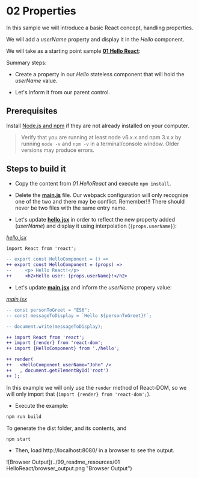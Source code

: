 # 02 Properties

In this sample we will introduce a basic React concept, handling properties.

We will add a _userName_ property and display it in the _Hello_ component.

We will take as a starting point sample __[01 Hello React](../01%20HelloReact/)__:

Summary steps:

- Create a property in our _Hello_ stateless component that will hold the _userName_ value.

- Let's inform it from our parent control.

## Prerequisites

Install [Node.js and npm](https://nodejs.org/en/) if they are not already installed on your computer.

> Verify that you are running at least node v6.x.x and npm 3.x.x by running `node -v` and `npm -v` in a terminal/console window. Older versions may produce errors.

## Steps to build it

- Copy the content from _01 HelloReact_ and execute `npm install`.

- Delete the __[main.js](./src/main.js)__ file. Our webpack configuration will only recognize one of the two and there may be conflict. Remember!!! There should never be two files with the same entry name. 

- Let's update __[hello.jsx](./src/hello.jsx)__ in order to reflect the new property added (_userName_) and display it using interpolation (`{props.userName}`):

_[hello.jsx](./src/hello.jsx)_
```diff
import React from 'react';

-- export const HelloComponent = () =>
++ export const HelloComponent = (props) =>
--     <p> Hello React!</p>
++     <h2>Hello user: {props.userName}!</h2>
```

- Let's update __[main.jsx](./src/main.jsx)__ and inform the _userName_ propery value:

_[main.jsx](./src/main.jsx)_
 ```diff
-- const personToGreet = "ES6";
-- const messageToDisplay = `Hello ${personToGreet}!`;

-- document.write(messageToDisplay);

++ import React from 'react';
++ import {render} from 'react-dom';
++ import {HelloComponent} from './hello';

++ render(
++   <HelloComponent userName="John" />
++   , document.getElementById('root')
++ );
```

In this example we will only use the `render` method of React-DOM, so we will only import that (` import {render} from 'react-dom'; `).

- Execute the example:

 ```bash
 npm run build
 ```

To generate the dist folder, and its contents, and

 ```bash
 npm start
 ```

- Then, load http://localhost:8080/ in a browser to see the output.

 ![Browser Output](../99_readme_resources/01 HelloReact/browser_output.png "Browser Output")